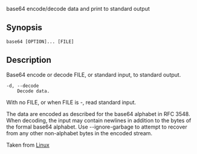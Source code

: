 base64 encode/decode data and print to standard output
## Synopsis
```base64 [OPTION]... [FILE]```
## Description
Base64 encode or decode FILE, or standard input, to standard output.
```
-d, --decode
    Decode data. 
```
With no FILE, or when FILE is -, read standard input.

The data are encoded as described for the base64 alphabet in RFC 3548. When decoding, the input may contain newlines in addition to the bytes of the formal base64 alphabet. Use --ignore-garbage to attempt to recover from any other non-alphabet bytes in the encoded stream. 

Taken from [Linux](https://linux.die.net/man/1/base64)